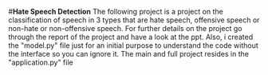 #**Hate Speech Detection**
The following project is a project on the classification of speech in 3 types that are hate speech, offensive speech or non-hate or non-offensive speech.
For further details on the project go through the report of the project and have a look at the ppt.
Also, i created the "model.py" file just for an initial purpose to understand the code without the interface so you can ignore it. The main and full project resides in the "application.py" file
